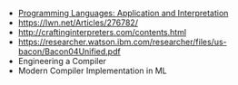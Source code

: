 - [Programming Languages: Application and Interpretation](https://www.plai.org)
- https://lwn.net/Articles/276782/
- http://craftinginterpreters.com/contents.html
- https://researcher.watson.ibm.com/researcher/files/us-bacon/Bacon04Unified.pdf
- Engineering a Compiler
- Modern Compiler Implementation in ML
